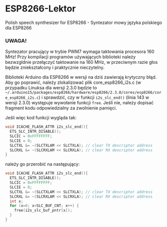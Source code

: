 # ESP8266-Lektor
Polish speech synthesizer for ESP8266 - Syntezator mowy języka polskiego dla ESP8266
### UWAGA!
Syntezator pracujący w trybie PWM7 wymaga taktowania procesora 160 MHz!
Przy kompilacji programów używających biblioteki należy bezwzgldnie
przełączyć taktowanie na 160 MHz, w przeciwnym razie głos będzie
zniekształcony i praktycznie nieczytelny.

Biblioteki Arduino dla ESP8266 w wersji na dziś zawierają krytyczny błąd.
Aby go poprawić, należy zlokalizować plik core_esp8266_i2s.c
(w przypadku Linuksa dla wersji 2.3.0 będzie to
`~/.arduino15/packages/esp8266/hardware/esp8266/2.3.0/cores/esp8266/core_esp8266_i2s.c`)
i sprawdzić, czy w funkcji `i2s_slc_end()` (linia 143 w wersji 2.3.0)
występuje wywołanie funkcji `free`. Jeśli nie, należy dopisać fragment kodu
odpowiedzialny za zwolnienie pamięci.

Jeśli więc kod funkcji wygląda tak:
```cpp
void ICACHE_FLASH_ATTR i2s_slc_end(){
  ETS_SLC_INTR_DISABLE();
  SLCIC = 0xFFFFFFFF;
  SLCIE = 0;
  SLCTXL &= ~(SLCTXLAM << SLCTXLA); // clear TX descriptor address
  SLCRXL &= ~(SLCRXLAM << SLCRXLA); // clear RX descriptor address
}
```
należy go przerobić na następujący:
```cpp
void ICACHE_FLASH_ATTR i2s_slc_end(){
  ETS_SLC_INTR_DISABLE();
  SLCIC = 0xFFFFFFFF;
  SLCIE = 0;
  SLCTXL &= ~(SLCTXLAM << SLCTXLA); // clear TX descriptor address
  SLCRXL &= ~(SLCRXLAM << SLCRXLA); // clear RX descriptor address
  int x;
  for (x=0; x<SLC_BUF_CNT; x++) {
    free(i2s_slc_buf_pntr[x]);
  }
}
```
